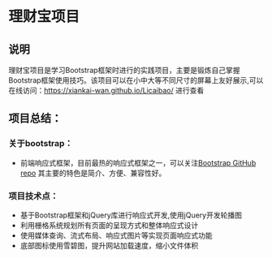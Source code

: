 # 理财宝项目

## 说明
理财宝项目是学习Bootstrap框架时进行的实践项目，主要是锻炼自己掌握Bootstrap框架使用技巧。该项目可以在小中大等不同尺寸的屏幕上友好展示,可以在线访问：https://xiankai-wan.github.io/Licaibao/ 进行查看

## 项目总结：

### 关于bootstrap：
* 前端响应式框架，目前最热的响应式框架之一，可以关注[Bootstrap GitHub repo](https://github.com/twbs/bootstrap) 其主要的特色是简介、方便、兼容性好。

### 项目技术点：
* 基于Bootstrap框架和jQuery库进行响应式开发,使用jQuery开发轮播图
* 利用栅格系统规划所有页面的呈现方式和整体响应式设计
* 使用媒体查询、流式布局、响应式图片等实现页面响应式功能
* 底部图标使用雪碧图，提升网站加载速度，缩小文件体积
